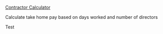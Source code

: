 [Contractor Calculator](https://romantic-neumann-e00b0a.netlify.app/)

Calculate take home pay based on days worked and number of directors

Test